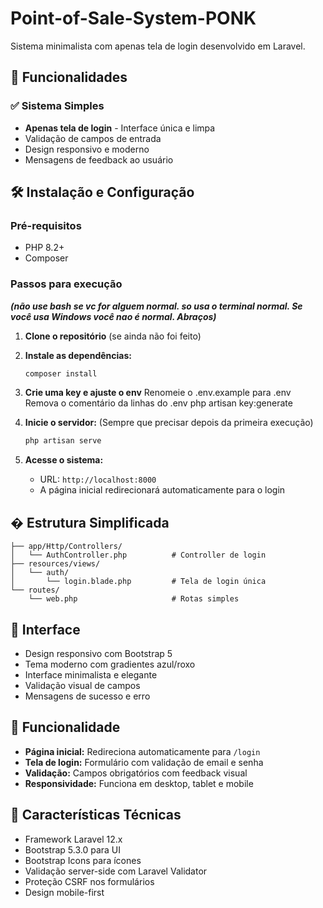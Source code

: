 # Point-of-Sale-System-PONK

Sistema minimalista com apenas tela de login desenvolvido em Laravel.

## 🚀 Funcionalidades

### ✅ Sistema Simples
- **Apenas tela de login** - Interface única e limpa
- Validação de campos de entrada
- Design responsivo e moderno
- Mensagens de feedback ao usuário

## 🛠️ Instalação e Configuração

### Pré-requisitos
- PHP 8.2+
- Composer

### Passos para execução 
**_(não use bash se vc for alguem normal. so usa o terminal normal. Se você usa Windows você nao é normal. Abraços)_**

1. **Clone o repositório** (se ainda não foi feito)
2. **Instale as dependências:**
   ```bash
   composer install
   ```

3. **Crie uma key e ajuste o env**
   Renomeie o .env.example para .env
   Remova o comentário da linhas do .env
   php artisan key:generate

4. **Inicie o servidor:** (Sempre que precisar depois da primeira execução)
   ```bash
   php artisan serve
   ```

5. **Acesse o sistema:**
   - URL: `http://localhost:8000`
   - A página inicial redirecionará automaticamente para o login

## � Estrutura Simplificada

```
├── app/Http/Controllers/
│   └── AuthController.php          # Controller de login
├── resources/views/
│   └── auth/
│       └── login.blade.php         # Tela de login única
└── routes/
    └── web.php                     # Rotas simples
```

## 🎨 Interface

- Design responsivo com Bootstrap 5
- Tema moderno com gradientes azul/roxo
- Interface minimalista e elegante
- Validação visual de campos
- Mensagens de sucesso e erro

## 🔧 Funcionalidade

- **Página inicial:** Redireciona automaticamente para `/login`
- **Tela de login:** Formulário com validação de email e senha
- **Validação:** Campos obrigatórios com feedback visual
- **Responsividade:** Funciona em desktop, tablet e mobile

## 📝 Características Técnicas

- Framework Laravel 12.x
- Bootstrap 5.3.0 para UI
- Bootstrap Icons para ícones
- Validação server-side com Laravel Validator
- Proteção CSRF nos formulários
- Design mobile-first
